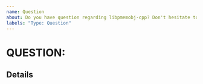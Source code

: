 ```yaml
---
name: Question
about: Do you have question regarding libpmemobj-cpp? Don't hesitate to ask.
labels: "Type: Question"
---
```

# QUESTION: <!-- fill the title of question -->

## Details

<!-- fill this out -->

<!--
For questions and other non-bugs, you could use http://groups.google.com/group/pmem
You could also chat with members of the PMDK/libpmemobj-cpp team real-time on the #pmem IRC channel on OFTC
-->

